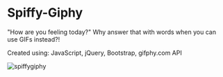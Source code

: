 # Spiffy-Giphy
"How are you feeling today?" Why answer that with words when you can use GIFs instead?!

Created using: JavaScript, jQuery, Bootstrap, gifphy.com API 


![spiffygiphy](https://user-images.githubusercontent.com/44386342/53198522-3768b200-35e2-11e9-831f-cf716e2eb5e4.png)
